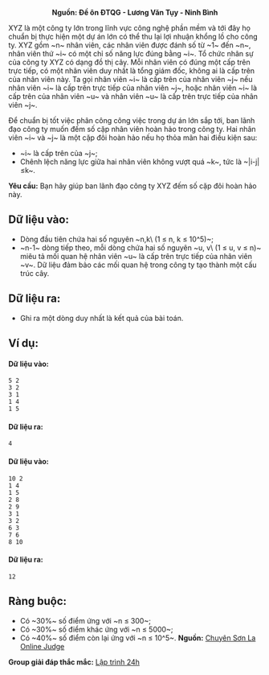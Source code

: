 **<center>Nguồn: Đề ôn ĐTQG - Lương Văn Tụy - Ninh Bình</center>**

XYZ là một công ty lớn trong lĩnh vực công nghệ phần mềm và tới đây họ chuẩn bị thực hiện một dự án lớn có thể thu lại lợi nhuận khổng lồ cho công ty. XYZ gồm ~n~ nhân viên, các nhân viên được đánh số từ ~1~ đến ~n~, nhân viên thứ ~i~ có một chỉ số năng lực đúng bằng ~i~. Tổ chức nhân sự của công ty XYZ có dạng đồ thị cây. Mỗi nhân viên có đúng một cấp trên trực tiếp, có một nhân viên duy nhất là tổng giám đốc, không ai là cấp trên của nhân viên này. Ta gọi nhân viên ~i~ là cấp trên của nhân viên ~j~ nếu nhân viên ~i~ là cấp trên trực tiếp của nhân viên ~j~, hoặc nhân viên ~i~ là cấp trên của nhân viên ~u~ và nhân viên ~u~ là cấp trên trực tiếp của nhân viên ~j~.

Để chuẩn bị tốt việc phân công công việc trong dự án lớn sắp tới, ban lãnh đạo công ty muốn đếm số cặp nhân viên hoàn hảo trong công ty. Hai nhân viên ~i~ và ~j~ là một cặp đôi hoàn hảo nếu họ thỏa mãn hai điều kiện sau:
- ~i~ là cấp trên của ~j~;
- Chênh lệch năng lực giữa hai nhân viên không vượt quá ~k~, tức là ~|i-j|≤k~.

**Yêu cầu:** Bạn hãy giúp ban lãnh đạo công ty XYZ đếm số cặp đôi hoàn hảo này.

## Dữ liệu vào:
- Dòng đầu tiên chứa hai số nguyên ~n,k\ (1 ≤  n, k ≤  10^5)~;
- ~n-1~ dòng tiếp theo, mỗi dòng chứa hai số nguyên ~u, v\ (1 ≤  u, v ≤ n)~ miêu tả mối quan hệ nhân viên ~u~ là cấp trên trực tiếp của nhân viên ~v~. Dữ liệu đảm bảo các mối quan hệ trong công ty tạo thành một cấu trúc cây.

## Dữ liệu ra:
- Ghi ra một dòng duy nhất là kết quả của bài toán.

## Ví dụ:
#### Dữ liệu vào:
```
5 2
3 2
3 1
1 4
1 5
```

#### Dữ liệu ra:
```
4
```

#### Dữ liệu vào:
```
10 2
1 4
1 5
2 8
2 9
3 1
3 2
6 3
7 6
8 10
```

#### Dữ liệu ra:
```
12
```

## Ràng buộc:
- Có ~30\%~ số điểm ứng với ~n ≤ 300~;
- Có ~30\%~ số điểm khác ứng với ~n ≤ 5000~;
- Có ~40\%~ số điểm còn lại ứng với ~n ≤ 10^5~.
**Nguồn:** [Chuyên Sơn La Online Judge](http://csloj.ddns.net/)

**Group giải đáp thắc mắc:** [Lập trình 24h](https://www.facebook.com/groups/1386904321519984)